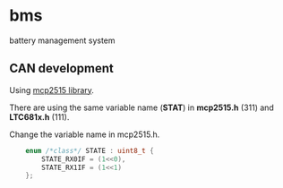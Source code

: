 # bms
battery management system

## CAN development
Using [mcp2515 library](https://github.com/autowp/arduino-mcp2515).

There are using the same variable name \(**STAT**\) in **mcp2515.h** (311) and **LTC681x.h** (111). 

Change the variable name in mcp2515.h.
```C++
    enum /*class*/ STATE : uint8_t {
        STATE_RX0IF = (1<<0),
        STATE_RX1IF = (1<<1)
    };
```
